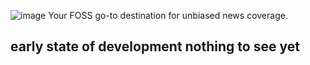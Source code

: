 ![image](https://github.com/Ahlulhaqq/Backend/assets/113275720/297dbeac-3da4-4a71-8a83-e2f3bc71b88a)
                      Your FOSS go-to destination for unbiased news coverage.

## early state of development nothing to see yet 
